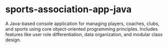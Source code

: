 # sports-association-app-java
A Java-based console application for managing players, coaches, clubs, and sports using core object-oriented programming principles. Includes features like user role differentiation, data organization, and modular class design.
